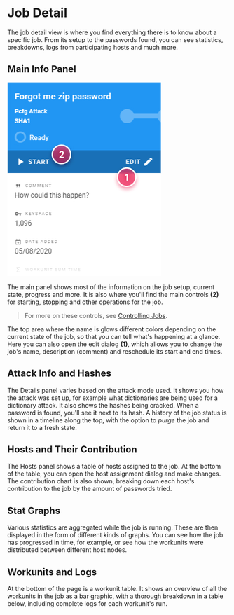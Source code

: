 Job Detail
==========

The job detail view is where you find everything there is to know about a specific job. From its setup to the passwords found, you can see statistics, breakdowns, logs from participating hosts and much more.


Main Info Panel
---------------

![Job detail panel](../../_media/img/job-detail-main.jpg)

The main panel shows most of the information on the job setup, current state, progress and more. It is also where you'll find the main controls __(2)__ for starting, stopping and other operations for the job.

> For more on these controls, see [Controlling Jobs](/jobs/managing/actions.md).

The top area where the name is glows different colors depending on the current state of the job, so that you can tell what's happening at a glance. Here you can also open the edit dialog __(1)__, which allows you to change the job's name, description (comment) and reschedule its start and end times.


Attack Info and Hashes
----------------------

The Details panel varies based on the attack mode used. It shows you how the attack was set up, for example what dictionaries are being used for a dictionary attack. It also shows the hashes being cracked. When a password is found, you'll see it next to its hash. A history of the job status is shown in a timeline along the top, with the option to _purge_ the job and return it to a fresh state.


Hosts and Their Contribution
----------------------------

The Hosts panel shows a table of hosts assigned to the job. At the bottom of the table, you can open the host assignment dialog and make changes. The contribution chart is also shown, breaking down each host's contribution to the job by the amount of passwords tried.


Stat Graphs
-----------

Various statistics are aggregated while the job is running. These are then displayed in the form of different kinds of graphs. You can see how the job has progressed in time, for example, or see how the workunits were distributed between different host nodes.


Workunits and Logs
------------------

At the bottom of the page is a workunit table. It shows an overview of all the workunits in the job as a bar graphic, with a thorough breakdown in a table below, including complete logs for each workunit's run.
